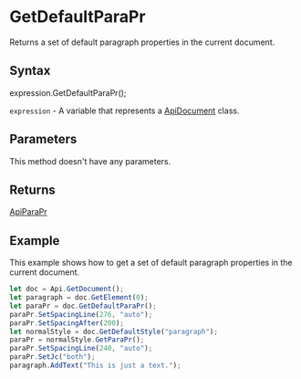 # GetDefaultParaPr

Returns a set of default paragraph properties in the current document.

## Syntax

expression.GetDefaultParaPr();

`expression` - A variable that represents a [ApiDocument](../ApiDocument.md) class.

## Parameters

This method doesn't have any parameters.

## Returns

[ApiParaPr](../../ApiParaPr/ApiParaPr.md)

## Example

This example shows how to get a set of default paragraph properties in the current document.

```javascript
let doc = Api.GetDocument();
let paragraph = doc.GetElement(0);
let paraPr = doc.GetDefaultParaPr();
paraPr.SetSpacingLine(276, "auto");
paraPr.SetSpacingAfter(200);
let normalStyle = doc.GetDefaultStyle("paragraph");
paraPr = normalStyle.GetParaPr();
paraPr.SetSpacingLine(240, "auto");
paraPr.SetJc("both");
paragraph.AddText("This is just a text.");
```
